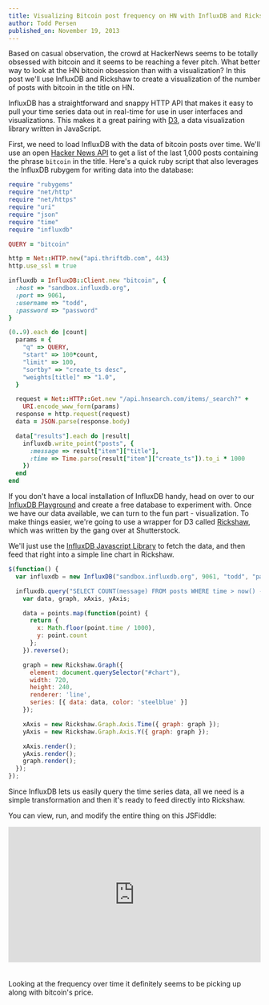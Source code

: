 ```yaml
---
title: Visualizing Bitcoin post frequency on HN with InfluxDB and Rickshaw
author: Todd Persen
published_on: November 19, 2013
---
```


Based on casual observation, the crowd at HackerNews seems to be totally obsessed 
with bitcoin and it seems to be reaching a fever pitch. What better way to 
look at the HN bitcoin obsession than with a visualization? In this post we'll 
use InfluxDB and Rickshaw to create a visualization of the number of posts with 
bitcoin in the title on HN.

InfluxDB has a straightforward and snappy HTTP API that makes it easy to
pull your time series data out in real-time for use in user interfaces and
visualizations. This makes it a great pairing with [D3](http://d3js.org),
a data visualization library written in JavaScript.

First, we need to load InfluxDB with the data of bitcoin posts over time. We'll use an 
open [Hacker News API](https://www.hnsearch.com/api) to get a list of the last 1,000 
posts containing the phrase `bitcoin` in the title. Here's a quick ruby script that 
also leverages the InfluxDB rubygem for writing data into the database:

```ruby
require "rubygems"
require "net/http"
require "net/https"
require "uri"
require "json"
require "time"
require "influxdb"

QUERY = "bitcoin"

http = Net::HTTP.new("api.thriftdb.com", 443)
http.use_ssl = true

influxdb = InfluxDB::Client.new "bitcoin", {
  :host => "sandbox.influxdb.org",
  :port => 9061,
  :username => "todd",
  :password => "password"
}

(0..9).each do |count|
  params = {
    "q" => QUERY,
    "start" => 100*count,
    "limit" => 100,
    "sortby" => "create_ts desc",
    "weights[title]" => "1.0",
  }

  request = Net::HTTP::Get.new "/api.hnsearch.com/items/_search?" +
    URI.encode_www_form(params)
  response = http.request(request)
  data = JSON.parse(response.body)

  data["results"].each do |result|
    influxdb.write_point("posts", {
      :message => result["item"]["title"],
      :time => Time.parse(result["item"]["create_ts"]).to_i * 1000
    })
  end
end
```

If you don't have a local installation of InfluxDB handy, head on over
to our [InfluxDB Playground](http://play.influxdb.org) and create a free
database to experiment with. Once we have our data available, we can turn to the fun part - visualization.
To make things easier, we're going to use a wrapper for D3
called [Rickshaw](http://code.shutterstock.com/rickshaw/), which was written
by the gang over at Shutterstock.

We'll just use the [InfluxDB Javascript Library](https://github.com/influxdb/influxdb-js)
to fetch the data, and then feed that right into a simple line chart in Rickshaw.

```javascript
$(function() {
  var influxdb = new InfluxDB("sandbox.influxdb.org", 9061, "todd", "password", "bitcoin");

  influxdb.query("SELECT COUNT(message) FROM posts WHERE time > now() - 365d GROUP BY time(24h);", function(points) {
    var data, graph, xAxis, yAxis;

    data = points.map(function(point) {
      return {
        x: Math.floor(point.time / 1000),
        y: point.count
      };
    }).reverse();

    graph = new Rickshaw.Graph({
      element: document.querySelector("#chart"),
      width: 720,
      height: 240,
      renderer: 'line',
      series: [{ data: data, color: 'steelblue' }]
    });

    xAxis = new Rickshaw.Graph.Axis.Time({ graph: graph });
    yAxis = new Rickshaw.Graph.Axis.Y({ graph: graph });

    xAxis.render();
    yAxis.render();
    graph.render();
  });
});
```

Since InfluxDB lets us easily query the time series data, all we need is a simple
transformation and then it's ready to feed directly into Rickshaw.

You can view, run, and modify the entire thing on this JSFiddle:

<iframe width="100%" height="270" style="margin-bottom: 20px;" src="http://jsfiddle.net/toddpersen/46ZRj/10/embedded/result,js,html,css" allowfullscreen="allowfullscreen" frameborder="0"></iframe>

Looking at the frequency over time it definitely seems to be picking up along with bitcoin's price.
